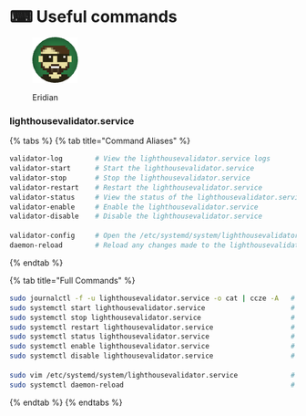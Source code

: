 # ⌨ Useful commands

<figure><img src="https://raw.githubusercontent.com/DVStakers/docs/main/.gitbook/assets/Eridian.png" alt=""><figcaption><p>Eridian</p></figcaption></figure>

### lighthousevalidator.service

{% tabs %}
{% tab title="Command Aliases" %}
```bash
validator-log        # View the lighthousevalidator.service logs
validator-start      # Start the lighthousevalidator.service
validator-stop       # Stop the lighthousevalidator.service
validator-restart    # Restart the lighthousevalidator.service
validator-status     # View the status of the lighthousevalidator.service
validator-enable     # Enable the lighthousevalidator.service
validator-disable    # Disable the lighthousevalidator.service

validator-config     # Open the /etc/systemd/system/lighthousevalidator.service in vim
daemon-reload        # Reload any changes made to the lighthousevalidator.service
```
{% endtab %}

{% tab title="Full Commands" %}
```bash
sudo journalctl -f -u lighthousevalidator.service -o cat | ccze -A   # View the lighthousevalidator.service logs
sudo systemctl start lighthousevalidator.service                     # Start the lighthousevalidator.service
sudo systemctl stop lighthousevalidator.service                      # Stop the lighthousevalidator.service
sudo systemctl restart lighthousevalidator.service                   # Restart the lighthousevalidator.service
sudo systemctl status lighthousevalidator.service                    # View the status of the lighthousevalidator.service
sudo systemctl enable lighthousevalidator.service                    # Enable the lighthousevalidator.service
sudo systemctl disable lighthousevalidator.service                   # Disable the lighthousevalidator.service

sudo vim /etc/systemd/system/lighthousevalidator.service             # Open the /etc/systemd/system/lighthousevalidator.service in vim
sudo systemctl daemon-reload                                         # Reload any changes made to the lighthousevalidator.service
```
{% endtab %}
{% endtabs %}
